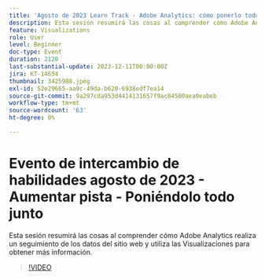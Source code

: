 ```yaml
---
title: 'Agosto de 2023 Learn Track - Adobe Analytics: cómo ponerlo todo junto'
description: Esta sesión resumirá las cosas al comprender cómo Adobe Analytics realiza un seguimiento de los datos del sitio web y utiliza las Visualizaciones para obtener más información.
feature: Visualizations
role: User
level: Beginner
doc-type: Event
duration: 2120
last-substantial-update: 2023-12-11T00:00:00Z
jira: KT-14654
thumbnail: 3425988.jpeg
exl-id: 52e29665-aa9c-49da-b620-6938edf7ea14
source-git-commit: 9a297cda953d4414131657f9ac84580aea0eabeb
workflow-type: tm+mt
source-wordcount: '63'
ht-degree: 0%

---
```


# Evento de intercambio de habilidades agosto de 2023 - Aumentar pista - Poniéndolo todo junto

Esta sesión resumirá las cosas al comprender cómo Adobe Analytics realiza un seguimiento de los datos del sitio web y utiliza las Visualizaciones para obtener más información.

>[!VIDEO](https://video.tv.adobe.com/v/3425988/?learn=on)
